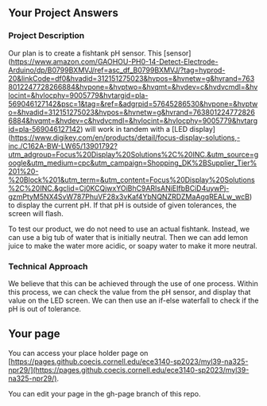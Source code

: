 ## Your Project Answers

### Project Description

Our plan is to create a fishtank pH sensor. This [sensor] (https://www.amazon.com/GAOHOU-PH0-14-Detect-Electrode-Arduino/dp/B0799BXMVJ/ref=asc_df_B0799BXMVJ/?tag=hyprod-20&linkCode=df0&hvadid=312151275023&hvpos=&hvnetw=g&hvrand=7638012247728266884&hvpone=&hvptwo=&hvqmt=&hvdev=c&hvdvcmdl=&hvlocint=&hvlocphy=9005779&hvtargid=pla-569046127142&psc=1&tag=&ref=&adgrpid=57645286530&hvpone=&hvptwo=&hvadid=312151275023&hvpos=&hvnetw=g&hvrand=7638012247728266884&hvqmt=&hvdev=c&hvdvcmdl=&hvlocint=&hvlocphy=9005779&hvtargid=pla-569046127142) will work in tandem with a [LED display] (https://www.digikey.com/en/products/detail/focus-display-solutions,-inc./C162A-BW-LW65/13901792?utm_adgroup=Focus%20Display%20Solutions%2C%20INC.&utm_source=google&utm_medium=cpc&utm_campaign=Shopping_DK%2BSupplier_Tier%201%20-%20Block%201&utm_term=&utm_content=Focus%20Display%20Solutions%2C%20INC.&gclid=Cj0KCQjwxYOiBhC9ARIsANiEIfbBCiD4uywPj-gzmPtyM5NX4SvW787PhuVF28x3vKaf4YbNQNZRDZMaAgqREALw_wcB)  to display the current pH. If that pH is outside of given tolerances, the screen will flash.

To test our product, we do not need to use an actual fishtank. Instead, we can use a big tub of water that is initially neutral. Then we can add lemon juice to make the water more acidic, or soapy water to make it more neutral.
### Technical Approach

We believe that this can be achieved through the use of one process. Within this process, we can check the value from the pH sensor, and display that value on the LED screen. We can then use an if-else waterfall to check if the pH is out of tolerance.
## Your page
You can access your place holder page on [https://pages.github.coecis.cornell.edu/ece3140-sp2023/myl39-na325-npr29/](https://pages.github.coecis.cornell.edu/ece3140-sp2023/myl39-na325-npr29/).

You can edit your page in the gh-page branch of this repo.